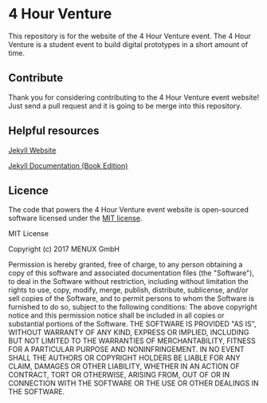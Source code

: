 # 4 Hour Venture

This repository is for the website of the 4 Hour Venture event. The 4 Hour Venture is a student event to build digital prototypes in a short amount of time.


## Contribute

Thank you for considering contributing to the 4 Hour Venture event website! Just send a pull request and it is going to be merge into this repository.


## Helpful resources
[Jekyll Website](https://jekyllrb.com/)

[Jekyll Documentation (Book Edition)](http://hydepress.github.io/jekyll)


## Licence

The code that powers the 4 Hour Venture event website is open-sourced software licensed under the [MIT license](http://opensource.org/licenses/MIT).

MIT License

Copyright (c) 2017 MENUX GmbH

Permission is hereby granted, free of charge, to any person obtaining a copy of this software and associated documentation files (the "Software"), to deal in the Software without restriction, including without limitation the rights
to use, copy, modify, merge, publish, distribute, sublicense, and/or sell copies of the Software, and to permit persons to whom the Software is furnished to do so, subject to the following conditions: The above copyright notice and this permission notice shall be included in all copies or substantial portions of the Software. THE SOFTWARE IS PROVIDED "AS IS", WITHOUT WARRANTY OF ANY KIND, EXPRESS OR IMPLIED, INCLUDING BUT NOT LIMITED TO THE WARRANTIES OF MERCHANTABILITY, FITNESS FOR A PARTICULAR PURPOSE AND NONINFRINGEMENT. IN NO EVENT SHALL THE AUTHORS OR COPYRIGHT HOLDERS BE LIABLE FOR ANY CLAIM, DAMAGES OR OTHER LIABILITY, WHETHER IN AN ACTION OF CONTRACT, TORT OR OTHERWISE, ARISING FROM, OUT OF OR IN CONNECTION WITH THE SOFTWARE OR THE USE OR OTHER DEALINGS IN THE SOFTWARE.
